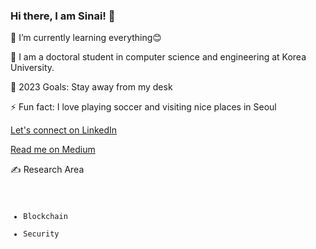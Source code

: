### Hi there, I am Sinai! 👋





🌱 I’m currently learning everything😊

🏫 I am a doctoral student in computer science and engineering at Korea University.

🥅 2023 Goals: Stay away from my desk 

⚡ Fun fact: I love playing soccer and visiting nice places in Seoul

<a href="https://www.linkedin.com/in/sinai-nday-312195160/" target="_blank">Let's connect on LinkedIn</a>

<a href="https://kabulo-nday.medium.com/" target="_blank">Read me on Medium</a>



✍ Research Area 
<code>
- Blockchain
- Security
</code>






